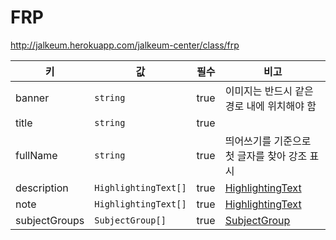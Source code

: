 # FRP

http://jalkeum.herokuapp.com/jalkeum-center/class/frp

| 키 | 값 | 필수 | 비고 |
| --- | --- | --- | --- |
| banner | `string` | true | 이미지는 반드시 같은 경로 내에 위치해야 함 |
| title | `string` | true | |
| fullName | `string` | true | 띄어쓰기를 기준으로 첫 글자를 찾아 강조 표시 |
| description | `HighlightingText[]` | true | [HighlightingText](../../../models/highlighting-text.md) |
| note | `HighlightingText[]` | true | [HighlightingText](../../../models/highlighting-text.md) |
| subjectGroups | `SubjectGroup[]` | true | [SubjectGroup](../../../models/subject-group.md) |
